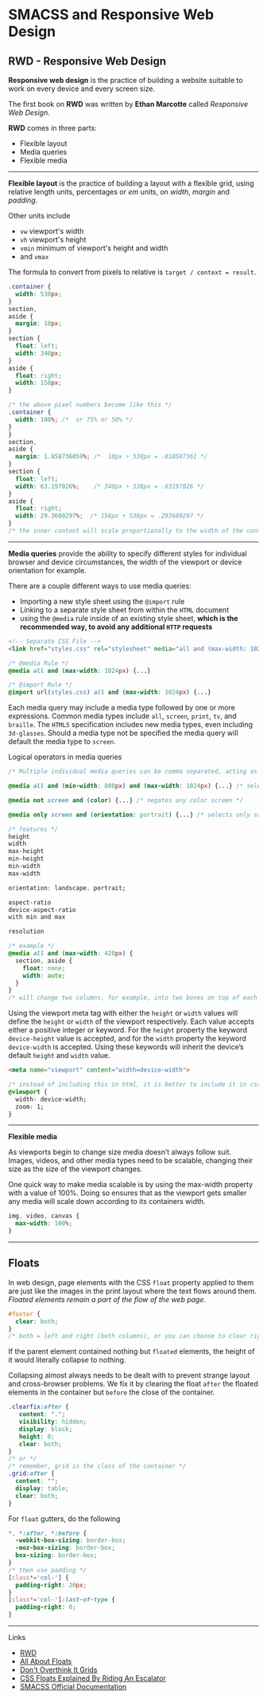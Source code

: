 # SMACSS and Responsive Web Design

## RWD - Responsive Web Design

**Responsive web design** is the practice of building a website suitable to work on every device and every screen size.

The first book on **RWD** was written by **Ethan Marcotte** called *Responsive Web Design*.

**RWD** comes in three parts:
- Flexible layout
- Media queries 
- Flexible media

---

**Flexible layout** is the practice of building a layout with a flexible grid, using relative length units, percentages or *em* units, on *width*, *margin* and *padding*.

Other units include
- `vw` viewport's width
- `vh` viewport's height
- `vmin` minimum of viewport's height and width
- and `vmax`

The formula to convert from pixels to relative is `target / context = result`.
```css
.container {
  width: 538px;
}
section,
aside {
  margin: 10px;
}
section {
  float: left;
  width: 340px;
}
aside {
  float: right;
  width: 158px;
}

/* the above pixel numbers become like this */
.container {
  width: 100%; /*  or 75% or 50% */
}
}
section,
aside {
  margin: 1.858736059%; /*  10px ÷ 538px = .018587361 */
}
section {
  float: left;
  width: 63.197026%;    /* 340px ÷ 538px = .63197026 */   
}
aside {
  float: right;
  width: 29.3680297%;  /* 158px ÷ 538px = .293680297 */
}
/* the inner content will scale proportionally to the width of the container */
```

---

**Media queries** provide the ability to specify different styles for individual browser and device circumstances, the width of the viewport or device orientation for example.

There are a couple different ways to use media queries:
- Importing a new style sheet using the `@import` rule
- Linking to a separate style sheet from within the `HTML` document
- using the `@media` rule inside of an existing style sheet, **which is the recommended way, to avoid any additional `HTTP` requests**
```html
<!-- Separate CSS File -->
<link href="styles.css" rel="stylesheet" media="all and (max-width: 1024px)">
```
```css
/* @media Rule */
@media all and (max-width: 1024px) {...}

/* @import Rule */
@import url(styles.css) all and (max-width: 1024px) {...}
```

Each media query may include a media type followed by one or more expressions. Common media types include `all`, `screen`, `print`, `tv`, and `braille`. The `HTML5` specification includes new media types, even including `3d-glasses`. Should a media type not be specified the media query will default the media type to `screen`.

Logical operators in media queries
```css
/* Multiple individual media queries can be comma separated, acting as an unspoken or operator */

@media all and (min-width: 800px) and (max-width: 1024px) {...} /* selects all media types between 800 and 1024 pixels wide */

@media not screen and (color) {...} /* negates any color screen */

@media only screen and (orientation: portrait) {...} /* selects only screens in a portrait orientation that have a user agent capable of rending media queries */

/* features */
height
width
max-height
min-height
min-width
max-width

orientation: landscape, portrait;

aspect-ratio
device-aspect-ratio
with min and max

resolution

/* example */
@media all and (max-width: 420px) {
  section, aside {
    float: none;
    width: auto;
  }
}
/* will change two columns, for example, into two boxes on top of each other */
```

Using the viewport meta tag with either the `height` or `width` values will define the `height` or `width` of the viewport respectively. Each value accepts either a positive integer or keyword. For the `height` property the keyword `device-height` value is accepted, and for the `width` property the keyword `device-width` is accepted. Using these keywords will inherit the device’s default `height` and `width` value.
```html
<meta name="viewport" content="width=device-width">
```
```css
/* instead of including this in html, it is better to include it in css as an @ rule */
@viewport {
  width: device-width;
  zoom: 1;
}
```

---

**Flexible media**

As viewports begin to change size media doesn’t always follow suit. Images, videos, and other media types need to be scalable, changing their size as the size of the viewport changes.

One quick way to make media scalable is by using the max-width property with a value of 100%. Doing so ensures that as the viewport gets smaller any media will scale down according to its containers width.

```css
img, video, canvas {
  max-width: 100%;
}
```

---

## Floats

In web design, page elements with the CSS `float` property applied to them are just like the images in the print layout where the text flows around them. *Floated elements remain a part of the flow of the web page*.

```css
#footer {
  clear: both;			
}
/* both = left and right (both columns), or you can choose to clear right or left, it can be useful to include two images on top of each other with text wrapping around them */
```

If the parent element contained nothing but `floated` elements, the height of it would literally collapse to nothing.

Collapsing almost always needs to be dealt with to prevent strange layout and cross-browser problems. We fix it by clearing the float `after` the floated elements in the container but `before` the close of the container.
```css
.clearfix:after { 
   content: "."; 
   visibility: hidden; 
   display: block; 
   height: 0; 
   clear: both;
}
/* or */
/* remember, grid is the class of the container */
.grid:after {
  content: "";
  display: table;
  clear: both;
}
```

For `float` gutters, do the following
```css
*, *:after, *:before {
  -webkit-box-sizing: border-box;
  -moz-box-sizing: border-box;
  box-sizing: border-box;
}
/* then use padding */
[class*='col-'] {
  padding-right: 20px;
}
[class*='col-']:last-of-type {
  padding-right: 0;
}
```

---

Links
- [RWD](https://learn.shayhowe.com/advanced-html-css/responsive-web-design/)
- [All About Floats](https://css-tricks.com/all-about-floats/)
- [Don't Overthink It Grids](https://css-tricks.com/dont-overthink-it-grids/)
- [CSS Floats Explained By Riding An Escalator](https://www.freecodecamp.org/news/css-floats-explained-by-riding-an-escalator-57fa55232333/)
- [SMACSS Official Documentation](http://smacss.com/)